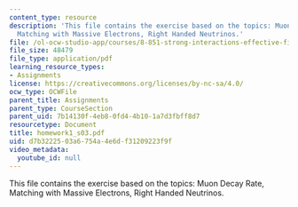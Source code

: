```yaml
---
content_type: resource
description: 'This file contains the exercise based on the topics: Muon Decay Rate,
  Matching with Massive Electrons, Right Handed Neutrinos.'
file: /ol-ocw-studio-app/courses/8-851-strong-interactions-effective-field-theories-of-qcd-spring-2006/d7b3222503a6754a4e6df31209223f9f_homework1_s03.pdf
file_size: 48479
file_type: application/pdf
learning_resource_types:
- Assignments
license: https://creativecommons.org/licenses/by-nc-sa/4.0/
ocw_type: OCWFile
parent_title: Assignments
parent_type: CourseSection
parent_uid: 7b14130f-4eb8-0fd4-4b10-1a7d3fbff8d7
resourcetype: Document
title: homework1_s03.pdf
uid: d7b32225-03a6-754a-4e6d-f31209223f9f
video_metadata:
  youtube_id: null
---
```

This file contains the exercise based on the topics: Muon Decay Rate, Matching with Massive Electrons, Right Handed Neutrinos.